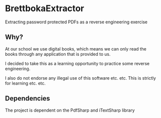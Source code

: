 # BrettbokaExtractor
Extracting password protected PDFs as a reverse engineering exercise

## Why?
At our school we use digital books, which means we can only read the books through any application that is provided to us.

I decided to take this as a learning opportunity to practice some reverse engineering.

I also do not endorse any illegal use of this software etc. etc. This is strictly for learning etc. etc.

## Dependencies

The project is dependent on the PdfSharp and iTextSharp library
